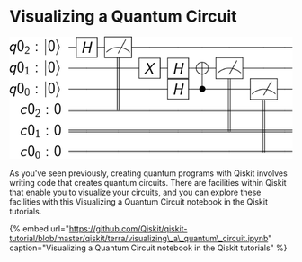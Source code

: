 # Visualizing a Quantum Circuit

![Example circuit drawing from the Visualizing a Quantum Circuit notebook](../.gitbook/assets/download.png)

As you've seen previously, creating quantum programs with Qiskit involves writing code that creates quantum circuits. There are facilities within Qiskit that enable you to visualize your circuits, and you can explore these facilities with this Visualizing a Quantum Circuit notebook in the Qiskit tutorials.

{% embed url="https://github.com/Qiskit/qiskit-tutorial/blob/master/qiskit/terra/visualizing\_a\_quantum\_circuit.ipynb" caption="Visualizing a Quantum Circuit notebook in the Qiskit tutorials" %}

